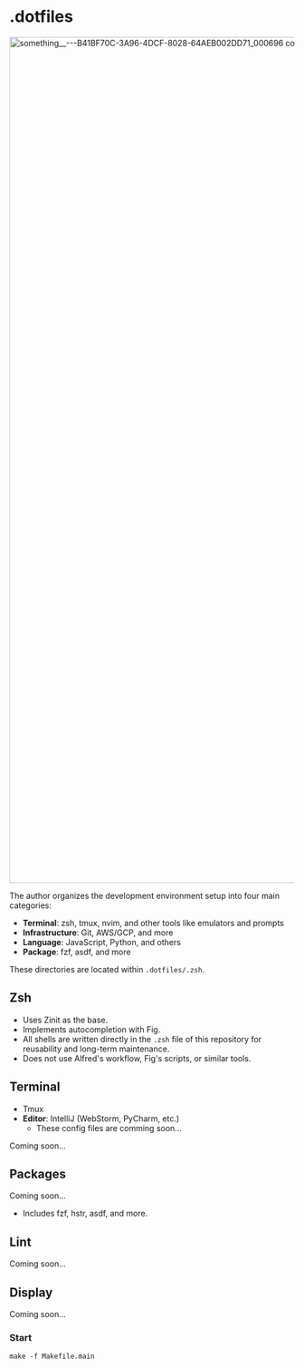 # .dotfiles
<img width="1492" alt="something__---B41BF70C-3A96-4DCF-8028-64AEB002DD71_000696 copy" src="https://github.com/kent7k/.dotfiles/assets/46371150/3b78ae73-1442-4e41-9dc3-151a68ae7667">


The author organizes the development environment setup into four main
categories:

- **Terminal**: zsh, tmux, nvim, and other tools like emulators and prompts
- **Infrastructure**: Git, AWS/GCP, and more
- **Language**: JavaScript, Python, and others
- **Package**: fzf, asdf, and more

These directories are located within `.dotfiles/.zsh`.

## Zsh

- Uses Zinit as the base.
- Implements autocompletion with Fig.
- All shells are written directly in the `.zsh` file of this repository for
  reusability and long-term maintenance.
- Does not use Alfred's workflow, Fig's scripts, or similar tools.

## Terminal

- Tmux
- **Editor**: IntelliJ (WebStorm, PyCharm, etc.)
    - These config files are comming
      soon...

Coming soon...

## Packages

Coming soon...

- Includes fzf, hstr, asdf, and more.

## Lint

Coming soon...

## Display

Coming soon...

### Start

```
make -f Makefile.main 
```
